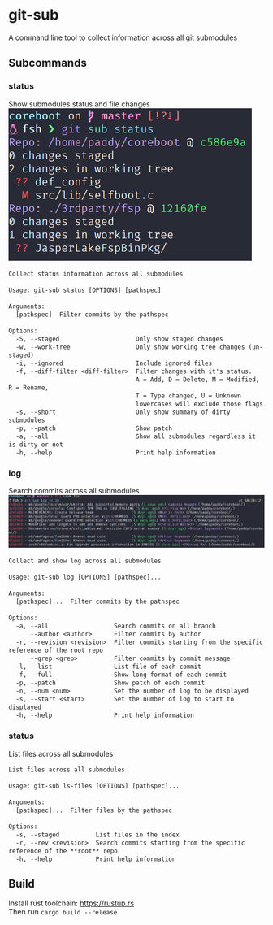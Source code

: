 # git-sub

A command line tool to collect information across all git submodules  

## Subcommands

### status
Show submodules status and file changes  
![status demo](assets/status.png)
```
Collect status information across all submodules

Usage: git-sub status [OPTIONS] [pathspec]

Arguments:
  [pathspec]  Filter commits by the pathspec

Options:
  -S, --staged                     Only show staged changes
  -w, --work-tree                  Only show working tree changes (un-staged)
  -i, --ignored                    Include ignored files
  -f, --diff-filter <diff-filter>  Filter changes with it's status.
                                   A = Add, D = Delete, M = Modified, R = Rename,
                                   T = Type changed, U = Unknown
                                   lowercases will exclude those flags
  -s, --short                      Only show summary of dirty submodules
  -p, --patch                      Show patch
  -a, --all                        Show all submodules regardless it is dirty or not
  -h, --help                       Print help information
```
### log
Search commits across all submodules  
![log demo](assets/log.png)
```
Collect and show log across all submodules

Usage: git-sub log [OPTIONS] [pathspec]...

Arguments:
  [pathspec]...  Filter commits by the pathspec

Options:
  -a, --all                  Search commits on all branch
      --author <author>      Filter commits by author
  -r, --revision <revision>  Filter commits starting from the specific reference of the root repo
      --grep <grep>          Filter commits by commit message
  -l, --list                 List file of each commit
  -f, --full                 Show long format of each commit
  -p, --patch                Show patch of each commit
  -n, --num <num>            Set the number of log to be displayed
  -s, --start <start>        Set the number of log to start to displayed
  -h, --help                 Print help information
```

### status
List files across all submodules  

```
List files across all submodules

Usage: git-sub ls-files [OPTIONS] [pathspec]...

Arguments:
  [pathspec]...  Filter files by the pathspec

Options:
  -s, --staged          List files in the index
  -r, --rev <revision>  Search commits starting from the specific reference of the **root** repo
  -h, --help            Print help information
```

## Build
Install rust toolchain: https://rustup.rs  
Then run `cargo build --release`  